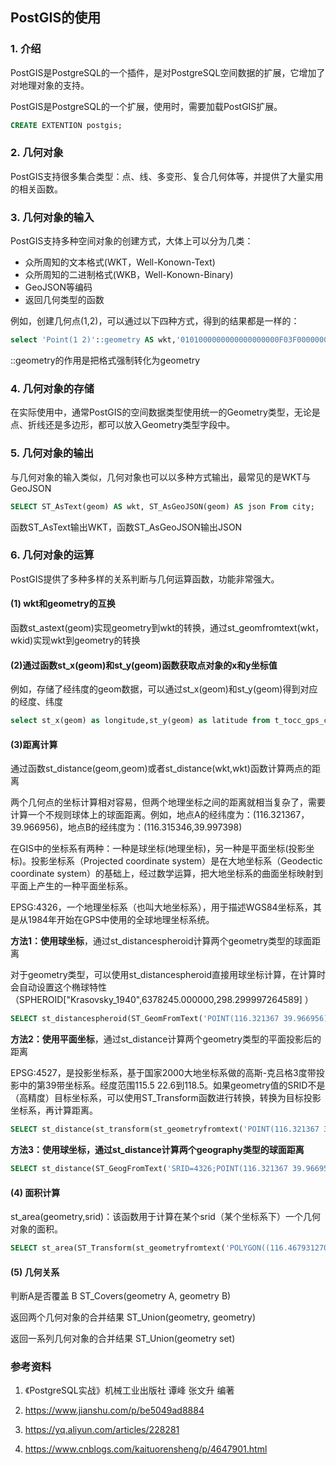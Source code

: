## PostGIS的使用

### 1. 介绍

PostGIS是PostgreSQL的一个插件，是对PostgreSQL空间数据的扩展，它增加了对地理对象的支持。

PostGIS是PostgreSQL的一个扩展，使用时，需要加载PostGIS扩展。

```sql
CREATE EXTENTION postgis;
```

### 2. 几何对象

PostGIS支持很多集合类型：点、线、多变形、复合几何体等，并提供了大量实用的相关函数。

### 3. 几何对象的输入

PostGIS支持多种空间对象的创建方式，大体上可以分为几类：

- 众所周知的文本格式(WKT，Well-Konown-Text)
- 众所周知的二进制格式(WKB，Well-Konown-Binary)
- GeoJSON等编码
- 返回几何类型的函数

例如，创建几何点(1,2)，可以通过以下四种方式，得到的结果都是一样的：

```sql
select 'Point(1 2)'::geometry AS wkt,'0101000000000000000000F03F0000000000000040'::geometry as wkb,st_geomfromgeojson('{"type":"Point","coordinates":[1,2]}') as geon_json,st_point(1, 2) AS func;
```

::geometry的作用是把格式强制转化为geometry

### 4. 几何对象的存储

在实际使用中，通常PostGIS的空间数据类型使用统一的Geometry类型，无论是点、折线还是多边形，都可以放入Geometry类型字段中。

### 5. 几何对象的输出

与几何对象的输入类似，几何对象也可以以多种方式输出，最常见的是WKT与GeoJSON

```sql
SELECT ST_AsText(geom) AS wkt, ST_AsGeoJSON(geom) AS json From city;
```

函数ST_AsText输出WKT，函数ST_AsGeoJSON输出JSON

### 6. 几何对象的运算

PostGIS提供了多种多样的关系判断与几何运算函数，功能非常强大。

#### (1) wkt和geometry的互换

函数st_astext(geom)实现geometry到wkt的转换，通过st_geomfromtext(wkt，wkid)实现wkt到geometry的转换

#### (2)通过函数st_x(geom)和st_y(geom)函数获取点对象的x和y坐标值

例如，存储了经纬度的geom数据，可以通过st_x(geom)和st_y(geom)得到对应的经度、纬度

```sql
select st_x(geom) as longitude,st_y(geom) as latitude from t_tocc_gps_current_his_20190409
```

#### (3)距离计算

通过函数st_distance(geom,geom)或者st_distance(wkt,wkt)函数计算两点的距离

两个几何点的坐标计算相对容易，但两个地理坐标之间的距离就相当复杂了，需要计算一个不规则球体上的球面距离。例如，地点A的经纬度为：(116.321367，39.966956)，地点B的经纬度为：(116.315346,39.997398)

在GIS中的坐标系有两种：一种是球坐标(地理坐标)，另一种是平面坐标(投影坐标)。投影坐标系（Projected coordinate system）是在大地坐标系（Geodectic coordinate system）的基础上，经过数学运算，把大地坐标系的曲面坐标映射到平面上产生的一种平面坐标系。

EPSG:4326，一个地理坐标系（也叫大地坐标系），用于描述WGS84坐标系，其是从1984年开始在GPS中使用的全球地理坐标系统。

**方法1：使用球坐标**，通过st_distancespheroid计算两个geometry类型的球面距离

对于geometry类型，可以使用st_distancespheroid直接用球坐标计算，在计算时会自动设置这个椭球特性（SPHEROID["Krasovsky_1940",6378245.000000,298.299997264589] ）

```sql
SELECT st_distancespheroid(ST_GeomFromText('POINT(116.321367 39.966956)', 4326),ST_GeomFromText('POINT(116.315346 39.997398)', 4326), 'SPHEROID["WGS84",6378137,298.257223563]');  
```

**方法2：使用平面坐标**，通过st_distance计算两个geometry类型的平面投影后的距离

EPSG:4527，是投影坐标系，基于国家2000大地坐标系做的高斯-克吕格3度带投影中的第39带坐标系。经度范围115.5 22.6到118.5。如果geometry值的SRID不是（高精度）目标坐标系，可以使用ST_Transform函数进行转换，转换为目标投影坐标系，再计算距离。

```sql
SELECT st_distance(st_transform(st_geometryfromtext('POINT(116.321367 39.966956)',4326),4527),st_transform(st_geometryfromtext('POINT(116.315346 39.997398)',4326),4527));
```

**方法3：使用球坐标，通过st_distance计算两个geography类型的球面距离**

```sql
SELECT st_distance(ST_GeogFromText('SRID=4326;POINT(116.321367 39.966956)'), ST_GeogFromText('SRID=4326;POINT(116.315346 39.997398)'), true);
```

#### (4) 面积计算

st_area(geometry,srid)：该函数用于计算在某个srid（某个坐标系下）一个几何对象的面积。

```sql
SELECT st_area(ST_Transform(st_geometryfromtext('POLYGON((116.4679312706 39.9482801227,116.4677961543 39.9486461337,116.4680989087 39.9486998528,116.4682182670 39.9483181633,116.4679312706 39.9482801227))',4326),4527));
```

#### (5) 几何关系

判断A是否覆盖 B ST_Covers(geometry A, geometry B)

返回两个几何对象的合并结果 ST_Union(geometry, geometry)

返回一系列几何对象的合并结果 ST_Union(geometry set)



### 参考资料

1. 《PostgreSQL实战》机械工业出版社 谭峰 张文升 编著

2. <https://www.jianshu.com/p/be5049ad8884>
3. <https://yq.aliyun.com/articles/228281>
4. <https://www.cnblogs.com/kaituorensheng/p/4647901.html>

